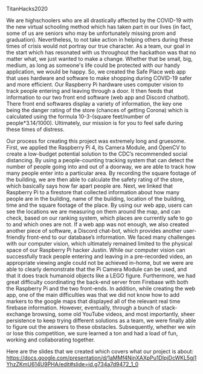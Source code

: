 TitanHacks2020

We are highschoolers who are all drastically affected by the COVID-19 with the new virtual schooling method which has taken part in our lives (in fact, some of us are seniors who may be unfortunately missing prom and graduation). Nevertheless, to not take action in helping others during these times of crisis would not portray our true character. As a team, our goal in the start which has resonated with us throughout the hackathon was that no matter what, we just wanted to make a change. Whether that be small, big, medium, as long as someone's life could be protected with our handy application, we would be happy. So, we created the Safe Place web app that uses hardware and software to make shopping during COVID-19 safer and more efficient. Our Raspberry Pi hardware uses computer vision to track people entering and leaving through a door. It then feeds that information to our two front end software (web app and Discord chatbot). There front end softwares display a variety of information, the key one being the danger rating of the store (chances of getting Corona) which is calculated using the formula 10-3-(square feet/number of people*3.14/1000). Ultimately, our mission is for you to feel safe during these times of distress.

Our process for creating this project was extremely long and gruesome. First, we applied the Raspberry Pi 4, its Camera Module, and OpenCV to create a low-budget potential solution to the CDC’s recommended social distancing. By using a people-counting tracking system that can detect the number of people going into and out of a doorway, we are able to track how many people enter into a particular area. By recording the square footage of the building, we are then able to calculate the safety rating of the store, which basically says how far apart people are. Next, we linked that Raspberry Pi to a firestore that collected information about how many people are in the building, name of the building, location of the building, time and the square footage of the place. By using our web app, users can see the locations we are measuring on them around the map, and can check, based on our ranking system, which places are currently safe to go to and which ones are not. If a web app was not enough, we also created another piece of software, a Discord chat-bot, which provides another user-friendly front-end to our database’s information. We faced many challenges with our computer vision, which ultimately remained limited to the physical space of our Raspberry Pi hacker Justin. While our computer vision can successfully track people entering and leaving in a pre-recorded video, an appropriate viewing angle could not be achieved in-home, but we were are able to clearly demonstrate that the Pi Camera Module can be used, and that it does track humanoid objects like a LEGO figure. Furthermore, we had great difficulty coordinating the back-end server from Firebase with both the Raspberry Pi and the two front-ends. In addition, while creating the web app, one of the main difficulties was that we did not know how to add markers to the google maps that displayed all of the relevant real time firebase information. However, eventually, through a bunch of stack-exchange browsing, some old YouTube videos, and most importantly, sheer persistence to keep trying different solutions as a team, we were finally able to figure out the answers to these obstacles. Subsequently, whether we win or lose this competition, we sure learned a ton and had a load of fun, working and collaborating together.

Here are the slides that we created which covers what our project is about: https://docs.google.com/presentation/d/1aMMf4NjnXAXpPu1DIpjDcWKL5gj1YhzZKmU614U9PHA/edit#slide=id.g734a7d9472_1_0
